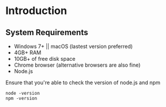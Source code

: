 # Introduction

## System Requirements
<ul>
    <li>Windows 7+ || macOS (lastest version preferred)</li>
    <li>4GB+ RAM</li>
    <li>10GB+ of free disk space</li>
    <li>Chrome browser (alternative browsers are also fine)</li>
    <li>Node.js</li>
</ul>

Ensure that you're able to check the version of node.js and npm<br>

``` 
node -version
npm -version

```